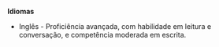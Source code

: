 **Idiomas**

- Inglês - Proficiência avançada, com habilidade em leitura e conversação, e competência moderada em escrita.
